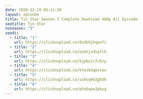 ```yaml
---
date: 2020-12-19 05:11:20
layout: episode
title: Tin Star Season 3 Complete Download 480p All Episode
seotitle: Tin Star
noseason: "3"
seadi:
  - title: "1"
    url: https://clicknupload.co/0idb5jhqanfi
  - title: "2"
    url: https://clicknupload.co/eimnjudnptlb
  - title: "3"
    url: https://clicknupload.co/kjpbcicfu5cy
  - title: "4"
    url: https://clicknupload.co/ktozb4qminav
  - title: "5"
    url: https://clicknupload.co/sc6vy0e2g03h
  - title: "6"
    url: https://clicknupload.co/phx6aae2pkyg
---
```

